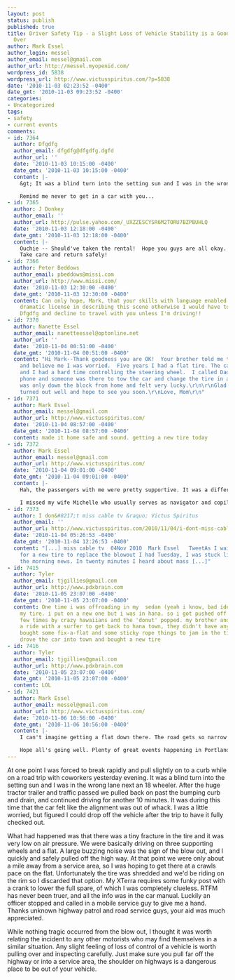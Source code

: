 ```yaml
---
layout: post
status: publish
published: true
title: Driver Safety Tip - a Slight Loss of Vehicle Stability is a Good Sign to Pull
  Over
author: Mark Essel
author_login: messel
author_email: messel@gmail.com
author_url: http://messel.myopenid.com/
wordpress_id: 5838
wordpress_url: http://www.victusspiritus.com/?p=5838
date: '2010-11-03 02:23:52 -0400'
date_gmt: '2010-11-03 09:23:52 -0400'
categories:
- Uncategorized
tags:
- safety
- current events
comments:
- id: 7364
  author: Dfgdfg
  author_email: dfgdfg@dfgdfg.dgfd
  author_url: ''
  date: '2010-11-03 10:15:00 -0400'
  date_gmt: '2010-11-03 10:15:00 -0400'
  content: |-
    &gt; It was a blind turn into the setting sun and I was in the wrong lane next an 18 wheeler

    Remind me never to get in a car with you...
- id: 7365
  author: J Donkey
  author_email: ''
  author_url: http://pulse.yahoo.com/_UXZZESCYSR6M2TORU7BZPBUHLQ
  date: '2010-11-03 12:18:00 -0400'
  date_gmt: '2010-11-03 12:18:00 -0400'
  content: |-
    Ouchie -- Should've taken the rental!  Hope you guys are all okay.  Sounds like you are having a real adventure.
    Take care and return safely!
- id: 7366
  author: Peter Beddows
  author_email: pbeddows@missi.com
  author_url: http://www.missi.com/
  date: '2010-11-03 12:30:00 -0400'
  date_gmt: '2010-11-03 12:30:00 -0400'
  content: Can only hope, Mark, that your skills with language enabled you to use
    dramatic license in describing this scene otherwise I would have to agree with
    Dfgdfg and decline to travel with you unless I'm driving!!
- id: 7370
  author: Nanette Essel
  author_email: nanetteessel@optonline.net
  author_url: ''
  date: '2010-11-04 00:51:00 -0400'
  date_gmt: '2010-11-04 00:51:00 -0400'
  content: "Hi Mark--Thank goodness you are OK!  Your brother told me to read this
    and believe me I was worried.  Five years I had a flat tire. The car was shaking
    and I had a hard time controlling the steering wheel.  I called Dad using my cell
    phone and someone was there to tow the car and change the tire in a short time--I
    was only down the block from home and felt very lucky.\r\n\r\nGlad to hear all
    turned out well and hope to see you soon.\r\nLove, Mom\r\n"
- id: 7371
  author: Mark Essel
  author_email: messel@gmail.com
  author_url: http://www.victusspiritus.com/
  date: '2010-11-04 08:57:00 -0400'
  date_gmt: '2010-11-04 08:57:00 -0400'
  content: made it home safe and sound. getting a new tire today
- id: 7372
  author: Mark Essel
  author_email: messel@gmail.com
  author_url: http://www.victusspiritus.com/
  date: '2010-11-04 09:01:00 -0400'
  date_gmt: '2010-11-04 09:01:00 -0400'
  content: |-
    Hah, the passengers with me were pretty supportive. It was a different auto experience than I'm used to, but 400 miles later were all back home.

    I missed my wife Michelle who usually serves as navigator and copilot. She preps me for turns as they come up on her phone gps.
- id: 7373
  author: I don&#8217;t miss cable tv &raquo; Victus Spiritus
  author_email: ''
  author_url: http://www.victusspiritus.com/2010/11/04/i-dont-miss-cable-tv/
  date: '2010-11-04 05:26:53 -0400'
  date_gmt: '2010-11-04 12:26:53 -0400'
  content: "[...] miss cable tv  04Nov 2010  Mark Essel   TweetAs I waited at Firestone
    for a new tire to replace the blowout I had Tuesday, I was stuck listening to
    the morning news. In twenty minutes I heard about mass [...]"
- id: 7415
  author: Tyler
  author_email: tjgillies@gmail.com
  author_url: http://www.pdxbrain.com
  date: '2010-11-05 23:07:00 -0400'
  date_gmt: '2010-11-05 23:07:00 -0400'
  content: One time i was offroading in my  sedan (yeah i know, bad idea) and i shredded
    my tire. i put on a new one but i was in hana. so i got pushed off the road a
    few times by crazy hawaiians and the 'donut' popped. my brother and i had to hitch
    a ride with a surfer to get back to hana town, they didn't have any tires so we
    bought some fix-a-flat and some sticky rope things to jam in the tire. then we
    drove the car into town and bought a new tire
- id: 7416
  author: Tyler
  author_email: tjgillies@gmail.com
  author_url: http://www.pdxbrain.com
  date: '2010-11-05 23:07:00 -0400'
  date_gmt: '2010-11-05 23:07:00 -0400'
  content: LOL
- id: 7421
  author: Mark Essel
  author_email: messel@gmail.com
  author_url: http://www.victusspiritus.com/
  date: '2010-11-06 10:56:00 -0400'
  date_gmt: '2010-11-06 10:56:00 -0400'
  content: |-
    I can't imagine getting a flat down there. The road gets so narrow and goes on forever. The sticky rope tire repair is news to me.

    Hope all's going well. Plenty of great events happening in Portland. Some cool stuff happens in Manhattan, but the times make it tough to attend.
---
```

<p>At one point I was forced to break rapidly and pull slightly on to a curb while on a road trip with coworkers yesterday evening. It was a blind turn into the setting sun and I was in the wrong lane next an 18 wheeler. After the huge tractor trailer and traffic passed we pulled back on past the bumping curb and drain, and continued driving for another 10 minutes. It was during this time that the car felt like the alignment was out of whack. I was a little worried, but figured I could drop off  the vehicle after the trip to have it fully checked out.</p>
<p>What had happened was that there was a tiny fracture in the tire and it was very low on air pressure. We were basically driving on three supporting wheels and a flat. A large buzzing noise was the sign of the blow out, and I quickly and safely pulled off the high way. At that point we were only about a mile away from a service area, so I was hoping to get there at a crawls pace on the flat. Unfortunately the tire was shredded and we'd be riding on the rim so I discarded that option. My XTerra requires some funky post with a crank to lower the full spare, of which I was completely clueless. RTFM has never been truer, and all the info was in the car manual. Luckily an officer stopped and called in a mobile service guy to give me a hand. Thanks unknown highway patrol and road service guys, your aid was much appreciated. </p>
<p>While nothing tragic occurred from the blow out, I thought it was worth relating the incident to any other motorists who may find themselves in a similar situation. Any slight feeling of loss of control of a vehicle is worth pulling over and inspecting carefully. Just make sure you pull far off the highway or into a service area, the shoulder on highways is a dangerous place to be out of your vehicle. </p>
